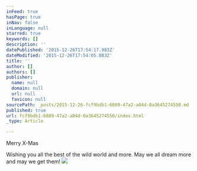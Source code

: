 ```yaml
---
inFeed: true
hasPage: true
inNav: false
inLanguage: null
starred: true
keywords: []
description: ''
datePublished: '2015-12-26T17:54:17.983Z'
dateModified: '2015-12-26T17:54:05.883Z'
title: ''
author: []
authors: []
publisher:
  name: null
  domain: null
  url: null
  favicon: null
sourcePath: _posts/2015-12-26-fcf9bdb1-6809-47a2-a04d-0a3645274550.md
published: true
url: fcf9bdb1-6809-47a2-a04d-0a3645274550/index.html
_type: Article

---
```

Merry X-Mas

Wishing you all the best of the wild world and more. May we all dream more and may we get them!
![](https://the-grid-user-content.s3-us-west-2.amazonaws.com/1804084b-7721-4908-876b-56f3faecf14c.jpg)
